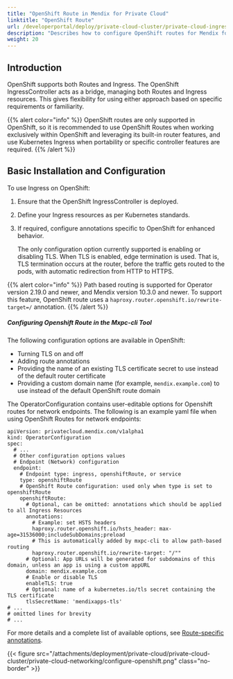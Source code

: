 ```yaml
---
title: "OpenShift Route in Mendix for Private Cloud"
linktitle: "OpenShift Route"
url: /developerportal/deploy/private-cloud-cluster/private-cloud-ingress-settings/openshift/
description: "Describes how to configure OpenShift routes for Mendix for Private Cloud."
weight: 20
---
```


## Introduction

OpenShift supports both Routes and Ingress. The OpenShift IngressController acts as a bridge, managing both Routes and Ingress resources. This gives flexibility for using either approach based on specific requirements or familiarity.

{{% alert color="info" %}}
OpenShift routes are only supported in OpenShift, so it is recommended to use OpenShift Routes when working exclusively within OpenShift and leveraging its built-in router features, and use Kubernetes Ingress when portability or specific controller features are required.
{{% /alert %}}

## Basic Installation and Configuration

To use Ingress on OpenShift:

1. Ensure that the OpenShift IngressController is deployed.
2. Define your Ingress resources as per Kubernetes standards.
3. If required, configure annotations specific to OpenShift for enhanced behavior.

    The only configuration option currently supported is enabling or disabling TLS. When TLS is enabled, edge termination is used. That is, TLS termination occurs at the router, before the traffic gets routed to the pods, with automatic redirection from HTTP to HTTPS.

{{% alert color="info" %}}
Path based routing is supported for Operator version 2.19.0 and newer, and Mendix version 10.3.0 and newer. To support this feature, OpenShift route uses a `haproxy.router.openshift.io/rewrite-target=/` annotation.
{{% /alert %}}

##### Configuring Openshift Route in the Mxpc-cli Tool

The following configuration options are available in OpenShift:

* Turning TLS on and off
* Adding route annotations
* Providing the name of an existing TLS certificate secret to use instead of the default router certificate
* Providing a custom domain name (for example, `mendix.example.com`) to use instead of the default OpenShift route domain

The OperatorConfiguration contains user-editable options for Openshift routes for network endpoints. The following is an example yaml file when using OpenShift Routes for network endpoints:

```text
apiVersion: privatecloud.mendix.com/v1alpha1
kind: OperatorConfiguration
spec:
  # ...
  # Other configuration options values
  # Endpoint (Network) configuration
  endpoint:
    # Endpoint type: ingress, openshiftRoute, or service
    type: openshiftRoute
    # OpenShift Route configuration: used only when type is set to openshiftRoute
    openshiftRoute:
      # Optional, can be omitted: annotations which should be applied to all Ingress Resources
      annotations:
        # Example: set HSTS headers
        haproxy.router.openshift.io/hsts_header: max-age=31536000;includeSubDomains;preload
        # This is automatically added by mxpc-cli to allow path-based routing
        haproxy.router.openshift.io/rewrite-target: "/""
      # Optional: App URLs will be generated for subdomains of this domain, unless an app is using a custom appURL
      domain: mendix.example.com
      # Enable or disable TLS
      enableTLS: true
      # Optional: name of a kubernetes.io/tls secret containing the TLS certificate
      tlsSecretName: 'mendixapps-tls'
# ...
# omitted lines for brevity
# ...
```

For more details and a complete list of available options, see [Route-specific annotations](https://docs.redhat.com/en/documentation/openshift_container_platform/4.17/html/networking/configuring-routes#nw-route-specific-annotations_route-configuration).

{{< figure src="/attachments/deployment/private-cloud/private-cloud-cluster/private-cloud-networking/configure-openshift.png" class="no-border" >}}
